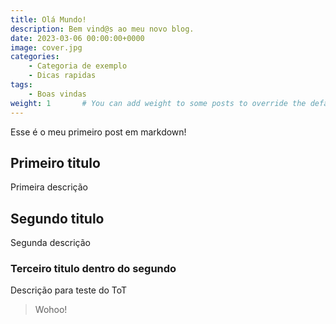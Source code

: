 ```yaml
---
title: Olá Mundo!
description: Bem vind@s ao meu novo blog.
date: 2023-03-06 00:00:00+0000
image: cover.jpg
categories:
    - Categoria de exemplo
    - Dicas rapidas
tags:
    - Boas vindas
weight: 1       # You can add weight to some posts to override the default sorting (date descending)
---
```


Esse é o meu primeiro post em markdown!

## Primeiro titulo

Primeira descrição

## Segundo titulo

Segunda descrição

### Terceiro titulo dentro do segundo

Descrição para teste do ToT

> Wohoo!